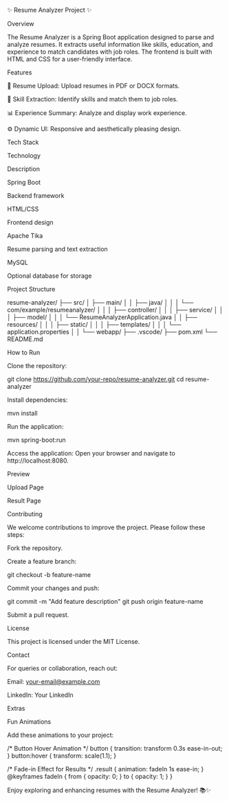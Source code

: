 ✨ Resume Analyzer Project ✨



Overview

The Resume Analyzer is a Spring Boot application designed to parse and analyze resumes. It extracts useful information like skills, education, and experience to match candidates with job roles. The frontend is built with HTML and CSS for a user-friendly interface.

Features

📄 Resume Upload: Upload resumes in PDF or DOCX formats.

🎨 Skill Extraction: Identify skills and match them to job roles.

📊 Experience Summary: Analyze and display work experience.

⚙️ Dynamic UI: Responsive and aesthetically pleasing design.

Tech Stack

Technology

Description

Spring Boot

Backend framework

HTML/CSS

Frontend design

Apache Tika

Resume parsing and text extraction

MySQL

Optional database for storage

Project Structure

resume-analyzer/
├── src/
│   ├── main/
│   │   ├── java/
│   │   │   └── com/example/resumeanalyzer/
│   │   │       ├── controller/
│   │   │       ├── service/
│   │   │       ├── model/
│   │   │       └── ResumeAnalyzerApplication.java
│   │   ├── resources/
│   │   │   ├── static/
│   │   │   ├── templates/
│   │   │   └── application.properties
│   │   └── webapp/
├── .vscode/
├── pom.xml
└── README.md

How to Run

Clone the repository:

git clone https://github.com/your-repo/resume-analyzer.git
cd resume-analyzer

Install dependencies:

mvn install

Run the application:

mvn spring-boot:run

Access the application: Open your browser and navigate to http://localhost:8080.

Preview

Upload Page



Result Page



Contributing

We welcome contributions to improve the project. Please follow these steps:

Fork the repository.

Create a feature branch:

git checkout -b feature-name

Commit your changes and push:

git commit -m "Add feature description"
git push origin feature-name

Submit a pull request.

License

This project is licensed under the MIT License.

Contact

For queries or collaboration, reach out:

Email: your-email@example.com

LinkedIn: Your LinkedIn

Extras

Fun Animations

Add these animations to your project:

/* Button Hover Animation */
button {
    transition: transform 0.3s ease-in-out;
}
button:hover {
    transform: scale(1.1);
}

/* Fade-in Effect for Results */
.result {
    animation: fadeIn 1s ease-in;
}
@keyframes fadeIn {
    from { opacity: 0; }
    to { opacity: 1; }
}

Enjoy exploring and enhancing resumes with the Resume Analyzer! 📚✨

